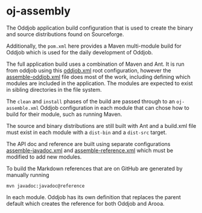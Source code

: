 # oj-assembly

The Oddjob application build configuration that is used to create the binary and source 
distributions found on Sourceforge.

Additionally, the `pom.xml` here provides a Maven multi-module build for Oddjob which is used 
for the daily development of Oddjob. 

The full application build uses a combination of Maven and Ant. It is run from oddjob
using this [oddjob.xml](oddjob.xml) root configuration, however the 
[assemble-oddjob.xml](assemble-oddjob.xml) file does most of the work, including defining
which modules are included in the application. The modules are expected
to exist in sibling directories in the file system. 

The `clean` and `install` phases of the build are passed through to 
an `oj-assemble.xml` Oddjob configuration
in each module that can chose how to build for their module, such as running Maven.

The source and binary distributions are still built with Ant and a build.xml file
must exist in each module with a `dist-bin` and a `dist-src` target.

The API doc and reference are built using separate configurations 
[assemble-javadoc.xml](assemble-javadoc.xml) and [assemble-reference.xml](assemble-reference.xml)
which must be modified to add new modules.

To build the Markdown references that are on GitHub are generated by 
manually running 
```
mvn javadoc:javadoc@reference 
```
In each module. Oddjob has its own definition that replaces the
parent default which creates the reference for both Oddjob 
and Arooa.
